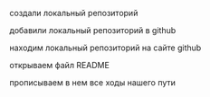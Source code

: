 создали локальный репозиторий

добавили локальный репозиторий в github

находим локальный репозиторий на сайте github

открываем файл README

прописываем в нем все ходы нашего пути

